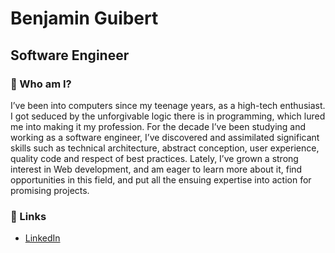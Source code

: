 # Benjamin Guibert
## Software Engineer

### :bust_in_silhouette: Who am I?

I’ve been into computers since my teenage years, as a high-tech enthusiast. I got seduced by the unforgivable logic there is in programming, which lured me into making it my profession. For the decade I’ve been studying and working as a software engineer, I’ve discovered and assimilated significant skills such as technical architecture, abstract conception, user experience, quality code and respect of best practices. Lately, I’ve grown a strong interest in Web development, and am eager to learn more about it, find opportunities in this field, and put all the ensuing expertise into action for promising projects.

### :link: Links

- [LinkedIn](https://www.linkedin.com/in/bguibert/)
